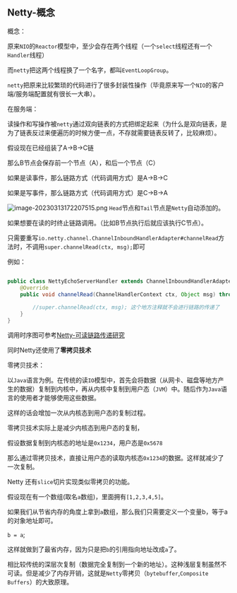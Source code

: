 ## Netty-概念

概念：

原来`NIO`的`Reactor`模型中，至少会存在两个线程（一个`select`线程还有一个`Handler`线程）

而`netty`把这两个线程换了一个名字，都叫`EventLoopGroup`。

`netty`把原来比较繁琐的代码进行了很多封装性操作（毕竟原来写一个`NIO`的客户端/服务端配置就有很长一大串）。

在服务端：

读操作和写操作被`netty`通过双向链表的方式把绑定起来（为什么是双向链表，是为了链表反过来便遍历的时候方便一点，不存就需要链表反转了，比较麻烦）。

假设现在已经组装了A->B->C链

那么B节点会保存前一个节点（A），和后一个节点（C）

如果是读事件，那么链路方式（代码调用方式）是A->B->C

如果是写事件，那么链路方式（代码调用方式）是C->B->A

![image-20230313172207515.png](https://s2.loli.net/2023/03/14/GzLBoun8l27fJSe.png)
`Head`节点和`Tail`节点是`Netty`自动添加的。

如果想要在读的时终止链路调用。（比如B节点执行后就应该执行C节点）。

只需要重写`io.netty.channel.ChannelInboundHandlerAdapter#channelRead`方法时，不调用`super.channelRead(ctx, msg);`即可

例如：

```java

public class NettyEchoServerHandler extends ChannelInboundHandlerAdapter {
    @Override
    public void channelRead(ChannelHandlerContext ctx, Object msg) throws Exception {
       
        //super.channelRead(ctx, msg); 这个地方注释就不会进行链路的传递了
    }
}
```

调用时序图可参考[Netty-可读链路传递研究](./Netty-可读链路传递研究.md)





同时Netty还使用了**零拷贝技术**

零拷贝技术：

以`Java`语言为例。在传统的读`IO`模型中，首先会将数据（从网卡、磁盘等地方产生的数据）复制到内核中，再从内核中复制到用户态（`JVM`）中。随后作为`Java`语言的使用者才能够使用这些数据。

这样的话会增加一次从内核态到用户态的复制过程。

零拷贝技术实际上是减少内核态到用户态的复制，

假设数据复制到内核态的地址是`0x1234`，用户态是`0x5678`

那么通过零拷贝技术，直接让用户态的读取内核态`0x1234`的数据。这样就减少了一次复制。



Netty 还有`slice`切片实现类似零拷贝的功能。

假设现在有一个数组(取名`a`数组)，里面拥有`[1,2,3,4,5]`。

如果我们从节省内存的角度上拿到`a`数组，那么我们只需要定义一个变量b，等于a的对象地址即可。

`b = a`;

这样就做到了最省内存，因为只是把`b`的引用指向地址改成`a`了。

相比较传统的深层次复制（数据完全复制到一个新的地址）。这种浅层复制虽然不可读。但是减少了内存开销，这就是`Netty`零拷贝（`bytebuffer`,`Composite Buffers`）的大致原理。



